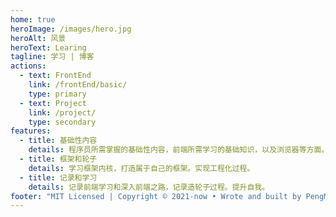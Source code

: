 ```yaml
---
home: true
heroImage: /images/hero.jpg
heroAlt: 风景
heroText: Learing
tagline: 学习 | 博客
actions:
  - text: FrontEnd
    link: /frontEnd/basic/
    type: primary
  - text: Project
    link: /project/
    type: secondary
features:
  - title: 基础性内容
    details: 程序员所需掌握的基础性内容，前端所需学习的基础知识，以及浏览器等方面。
  - title: 框架和轮子
    details: 学习框架内核，打造属于自己的框架。实现工程化过程。
  - title: 记录和学习
    details: 记录前端学习和深入前端之路，记录造轮子过程。提升自我。
footer: "MIT Licensed | Copyright © 2021-now • Wrote and built by PengMao "
---
```


<Home/>

